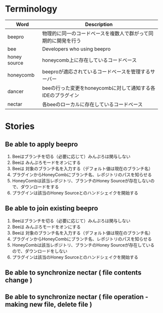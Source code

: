 # Terminology
|Word|Description|
|----|-----------|
|beepro|物理的に同一のコードベースを複数人で群がって同期的に開発を行う|
|bee| Developers who using beepro |
|honey source|honeycomb上に存在しているコードベース|
|honeycomb|beeproが適応されているコードベースを管理するサーバー|
|dancer|beeの行った変更をhoneycombに対して通知する各IDEのプラグイン|
|nectar|各beeのローカルに存在しているコードベース|


# Stories
## Be able to apply beepro
1. Beeはブランチを切る（必要に応じて）みんぷろは関与しない
2. Beeは みんぷろモードをオンにする
3. Beeは 対象のブランチ名を入力する（デフォルト値は現在のブランチ名）
4. プラグインからHoneyCombにブランチ名、レポジトリのパスを知らせる
5. HoneyCombは該当レポジトリ、ブランチのHoney Sourceが存在しないので、ダウンロードをする
6. プラグインは該当のHoney Sourceとのハンドシェイクを開始する

## Be able to join existing beepro
1. Beeはブランチを切る（必要に応じて）みんぷろは関与しない
2. Beeは みんぷろモードをオンにする
3. Beeは 対象のブランチ名を入力する（デフォルト値は現在のブランチ名）
4. プラグインからHoneyCombにブランチ名、レポジトリのパスを知らせる
5. HoneyCombは該当レポジトリ、ブランチのHoney Sourceが存在しているので、ダウンロードをしない
6. プラグインは該当のHoney Sourceとのハンドシェイクを開始する

## Be able to synchronize nectar ( file contents change )

## Be able to synchronize nectar ( file operation - making new file, delete file )
